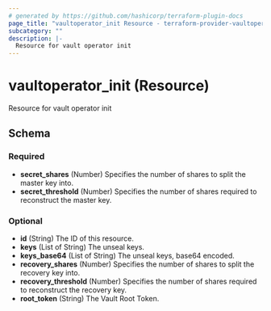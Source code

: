 ```yaml
---
# generated by https://github.com/hashicorp/terraform-plugin-docs
page_title: "vaultoperator_init Resource - terraform-provider-vaultoperator"
subcategory: ""
description: |-
  Resource for vault operator init
---
```


# vaultoperator_init (Resource)

Resource for vault operator init



<!-- schema generated by tfplugindocs -->
## Schema

### Required

- **secret_shares** (Number) Specifies the number of shares to split the master key into.
- **secret_threshold** (Number) Specifies the number of shares required to reconstruct the master key.

### Optional

- **id** (String) The ID of this resource.
- **keys** (List of String) The unseal keys.
- **keys_base64** (List of String) The unseal keys, base64 encoded.
- **recovery_shares** (Number) Specifies the number of shares to split the recovery key into.
- **recovery_threshold** (Number) Specifies the number of shares required to reconstruct the recovery key.
- **root_token** (String) The Vault Root Token.


